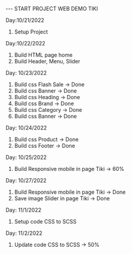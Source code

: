 --- START PROJECT WEB DEMO TIKI

Day:10/21/2022
1. Setup Project

Day:10/22/2022
1. Build HTML page home
2. Build Header, Menu, Slider

Day: 10/23/2022
1. Build css Flash Sale -> Done
2. Build css Banner -> Done
3. Build css Heading -> Done
4. Build css Brand -> Done
4. Build css Category -> Done
4. Build css Banner -> Done

Day: 10/24/2022
1. Build css Product -> Done
4. Build css Footer -> Done

Day: 10/25/2022
1. Build Responsive mobile in page Tiki -> 60%

Day: 10/27/2022
1. Build Responsive mobile in page Tiki -> Done
2. Save image Slider in page Tiki -> Done

Day: 11/1/2022
1. Setup code CSS to SCSS 

Day: 11/2/2022
1. Update code CSS to SCSS -> 50%

